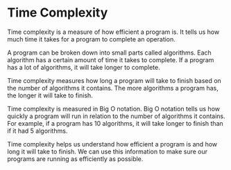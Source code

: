 # Time Complexity

Time complexity is a measure of how efficient a program is. It tells us how much time it takes for a program to complete an operation. 

A program can be broken down into small parts called algorithms. Each algorithm has a certain amount of time it takes to complete. If a program has a lot of algorithms, it will take longer to complete. 

Time complexity measures how long a program will take to finish based on the number of algorithms it contains. The more algorithms a program has, the longer it will take to finish. 

Time complexity is measured in Big O notation. Big O notation tells us how quickly a program will run in relation to the number of algorithms it contains. For example, if a program has 10 algorithms, it will take longer to finish than if it had 5 algorithms. 

Time complexity helps us understand how efficient a program is and how long it will take to finish. We can use this information to make sure our programs are running as efficiently as possible.
